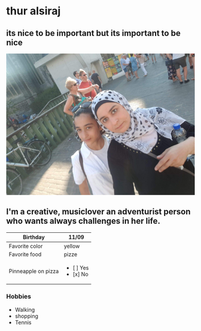 # thur alsiraj

## its nice to be important but its important to be nice
![MY photo](https://github.com/thuraalsiraj/becode2/blob/master/bushra.jpg)
## I'm a creative, musiclover an adventurist person who wants always challenges in her life.
Birthday    | 11/09
------------| -------------
Favorite color| yellow
Favorite food | pizze
Pinneapple on pizza|<ul><li>[ ] Yes</li><li>[x] No</li></ul>

### Hobbies 

 - Walking
 - shopping
 - Tennis
   

 
   
